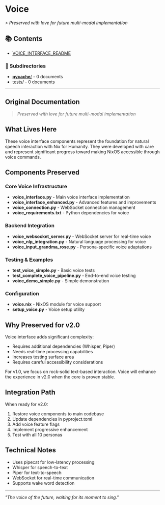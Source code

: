 # Voice

*> *Preserved with love for future multi-modal implementation**

## 📚 Contents

- [VOICE_INTERFACE_README](VOICE_INTERFACE_README.md)

### 📁 Subdirectories

- [__pycache__/](__pycache__/) - 0 documents
- [tests/](tests/) - 0 documents

---

## Original Documentation


> *Preserved with love for future multi-modal implementation*

## What Lives Here

These voice interface components represent the foundation for natural speech interaction with Nix for Humanity. They were developed with care and represent significant progress toward making NixOS accessible through voice commands.

## Components Preserved

### Core Voice Infrastructure
- **voice_interface.py** - Main voice interface implementation
- **voice_interface_enhanced.py** - Advanced features and improvements
- **voice_connection.py** - WebSocket connection management
- **voice_requirements.txt** - Python dependencies for voice

### Backend Integration
- **voice_websocket_server.py** - WebSocket server for real-time voice
- **voice_nlp_integration.py** - Natural language processing for voice
- **voice_input_grandma_rose.py** - Persona-specific voice adaptations

### Testing & Examples
- **test_voice_simple.py** - Basic voice tests
- **test_complete_voice_pipeline.py** - End-to-end voice testing
- **voice_demo_simple.py** - Simple demonstration

### Configuration
- **voice.nix** - NixOS module for voice support
- **setup_voice.py** - Voice setup utility

## Why Preserved for v2.0

Voice interface adds significant complexity:
- Requires additional dependencies (Whisper, Piper)
- Needs real-time processing capabilities
- Increases testing surface area
- Requires careful accessibility considerations

For v1.0, we focus on rock-solid text-based interaction. Voice will enhance the experience in v2.0 when the core is proven stable.

## Integration Path

When ready for v2.0:
1. Restore voice components to main codebase
2. Update dependencies in pyproject.toml
3. Add voice feature flags
4. Implement progressive enhancement
5. Test with all 10 personas

## Technical Notes

- Uses pipecat for low-latency processing
- Whisper for speech-to-text
- Piper for text-to-speech
- WebSocket for real-time communication
- Supports wake word detection

---

*"The voice of the future, waiting for its moment to sing."*